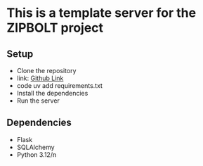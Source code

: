 # This is a template server for the ZIPBOLT project

## Setup

- Clone the repository
- link: [Github Link](https://github.com/zipbolt/flask-server.git)
- code uv add requirements.txt
- Install the dependencies
- Run the server

## Dependencies

- Flask
- SQLAlchemy
- Python 3.12/n